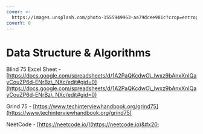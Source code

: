 ```yaml
---
cover: >-
  https://images.unsplash.com/photo-1555949963-aa79dcee981c?crop=entropy&cs=srgb&fm=jpg&ixid=MnwxOTcwMjR8MHwxfHNlYXJjaHw1fHxkYXRhJTIwc3RydWN0dXJlfGVufDB8fHx8MTY0ODA4MDg1MQ&ixlib=rb-1.2.1&q=85
coverY: 0
---
```


# Data Structure & Algorithms

Blind 75 Excel Sheet - [https://docs.google.com/spreadsheets/d/1A2PaQKcdwO\_lwxz9bAnxXnIQayCouZP6d-ENrBz\_NXc/edit#gid=0](https://docs.google.com/spreadsheets/d/1A2PaQKcdwO\_lwxz9bAnxXnIQayCouZP6d-ENrBz\_NXc/edit#gid=0)

Grind 75 - [https://www.techinterviewhandbook.org/grind75](https://www.techinterviewhandbook.org/grind75)

NeetCode - [https://neetcode.io/](https://neetcode.io)&#x20;

